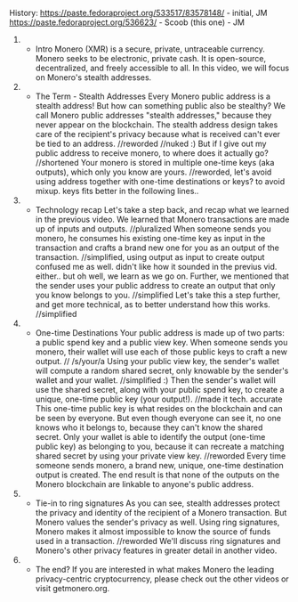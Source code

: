 History:
https://paste.fedoraproject.org/533517/83578148/ - initial, JM
https://paste.fedoraproject.org/536623/ - Scoob
(this one) - JM

1) - Intro
Monero (XMR) is a secure, private, untraceable currency.
Monero seeks to be electronic, private cash.
It is open-source, decentralized, and freely accessible to all.
In this video, we will focus on Monero's stealth addresses.
 
2) - The Term - Stealth Addresses
Every Monero public address is a stealth address!
But how can something public also be stealthy?
We call Monero public addresses "stealth addresses," because they never appear on the blockchain.
The stealth address design takes care of the recipient's privacy because what is received can't ever be tied to an address. //reworded
//nuked :)
But if I give out my public address to receive monero, to where does it actually go? //shortened
Your monero is stored in multiple one-time keys (aka outputs), which only you know are yours. //reworded, let's avoid using address together with one-time destinations or keys? to avoid mixup. keys fits better in the following lines..

3) - Technology recap
Let's take a step back, and recap what we learned in the previous video. 
We learned that Monero transactions are made up of inputs and outputs. //pluralized
When someone sends you monero, he consumes his existing one-time key as input in the transaction and crafts a brand new one for you as an output of the transaction. //simplified, using output as input to create output confused me as well. didn't like how it sounded in the previus vid. either.. but oh well, we learn as we go on.
Further, we mentioned that the sender uses your public address to create an output that only you know belongs to you. //simplified
Let's take this a step further, and get more technical, as to better understand how this works. //simplified

4) - One-time Destinations
Your public address is made up of two parts: a public spend key and a public view key.
When someone sends you monero, their wallet will use each of those public keys to craft a new output. // /s/your/a
Using your public view key, the sender's wallet will compute a random shared secret, only knowable by the sender's wallet and your wallet. //simplified :)
Then the sender's wallet will use the shared secret, along with your public spend key, to create a unique, one-time public key (your output!). //made it tech. accurate
This one-time public key is what resides on the blockchain and can be seen by everyone.
But even though everyone can see it, no one knows who it belongs to, because they can't know the shared secret.
Only your wallet is able to identify the output (one-time public key) as belonging to you, because it can recreate a matching shared secret by using your private view key. //reworded
Every time someone sends monero, a brand new, unique, one-time destination output is created.
The end result is that none of the outputs on the Monero blockchain are linkable to anyone's public address.
 
5) - Tie-in to ring signatures
As you can see, stealth addresses protect the privacy and identity of the recipient of a Monero transaction.
But Monero values the sender's privacy as well.
Using ring signatures, Monero makes it almost impossible to know the source of funds used in a transaction. //reworded
We'll discuss ring signatures and Monero's other privacy features in greater detail in another video.
 
6) - The end?
If you are interested in what makes Monero the leading privacy-centric cryptocurrency, please check out the other videos or visit getmonero.org.
